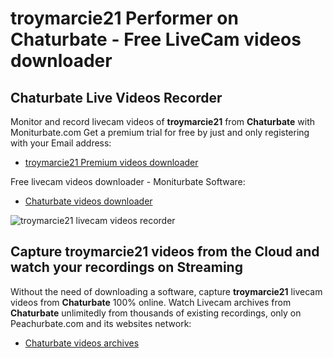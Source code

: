 # troymarcie21 Performer on Chaturbate - Free LiveCam videos downloader

## Chaturbate Live Videos Recorder

Monitor and record livecam videos of **troymarcie21** from **Chaturbate** with Moniturbate.com
Get a premium trial for free by just and only registering with your Email address:
* [troymarcie21 Premium videos downloader](https://moniturbate.com/request-demo-licence-key.html)

Free livecam videos downloader - Moniturbate Software:
* [Chaturbate videos downloader](https://moniturbate.com/moniturbate-download-software.html)

![troymarcie21 livecam videos recorder](https://peachurnet.com/templates/moniturbate-software.png)


## Capture troymarcie21 videos from the Cloud and watch your recordings on Streaming

Without the need of downloading a software, capture **troymarcie21** livecam videos from **Chaturbate** 100% online.
Watch Livecam archives from **Chaturbate** unlimitedly from thousands of existing recordings, only on Peachurbate.com and its websites network:
* [Chaturbate videos archives](https://peachurnet.com/)